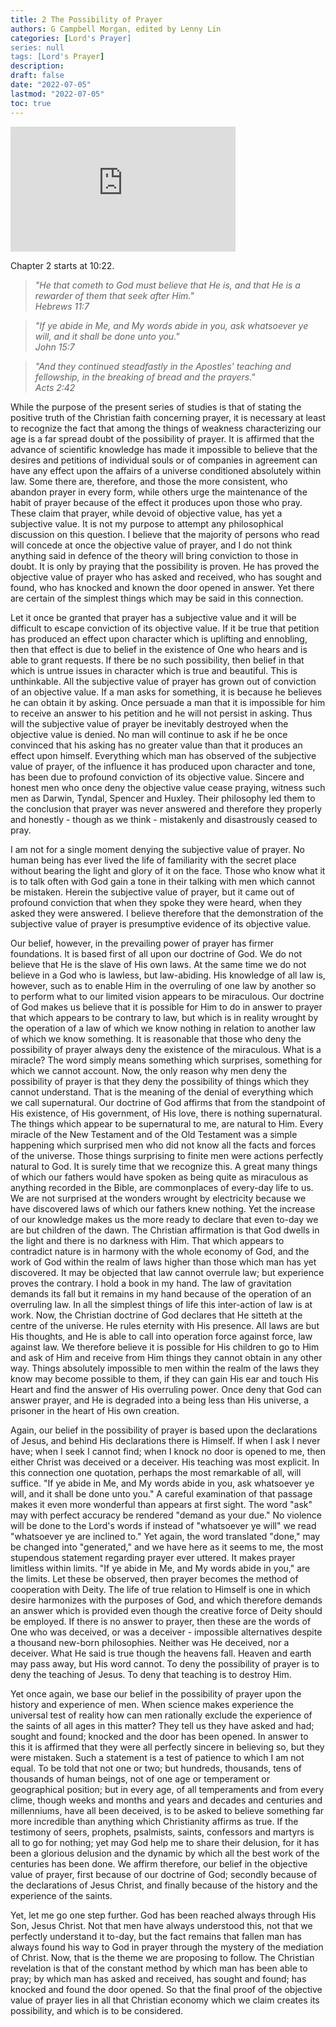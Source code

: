 ```yaml
---
title: 2 The Possibility of Prayer
authors: G Campbell Morgan, edited by Lenny Lin
categories: [Lord's Prayer]
series: null
tags: [Lord's Prayer]
description: 
draft: false
date: "2022-07-05"
lastmod: "2022-07-05"
toc: true
---
```


<iframe width="360" height="200" src="https://www.youtube.com/embed/tNl1_PKtqro" title="The Practice of Prayer - G. Campbell Morgan" frameborder="0" allow="accelerometer; autoplay; clipboard-write; encrypted-media; gyroscope; picture-in-picture" allowfullscreen></iframe>

Chapter 2 starts at 10:22.
<!--more-->

><em>"He that cometh to God must believe that He is, and that He is a rewarder of them that seek after Him."  
Hebrews 11:7</em>

><em>"If ye abide in Me, and My words abide in you, ask whatsoever ye will, and it shall be done unto you."  
John 15:7</em>

><em>"And they continued steadfastly in the Apostles' teaching and fellowship, in the breaking of bread and the prayers."  
Acts 2:42</em>

While the purpose of the present series of studies is that of stating the positive truth of the Christian faith concerning prayer, it is necessary at least to recognize the fact that among the things of weakness characterizing our age is a far spread doubt of the possibility of prayer. It is affirmed that the advance of scientific knowledge has made it impossible to believe that the desires and petitions of individual souls or of companies in agreement can have any effect upon the affairs of a universe conditioned absolutely within law. Some there are, therefore, and those the more consistent, who abandon prayer in every form, while others urge the maintenance of the habit of prayer because of the effect it produces upon those who pray. These claim that prayer, while devoid of objective value, has yet a subjective value. It is not my purpose to attempt any philosophical discussion on this question. I believe that the majority of persons who read will concede at once the objective value of prayer, and I do not think anything said in defence of the theory will bring conviction to those in doubt. It is only by praying that the possibility is proven. He has proved the objective value of prayer who has asked and received, who has sought and found, who has knocked and known the door opened in answer. Yet there are certain of the simplest things which may be said in this connection.

Let it once be granted that prayer has a subjective value and it will be difficult to escape conviction of its objective value. If it be true that petition has produced an effect upon character which is uplifting and ennobling, then that effect is due to belief in the existence of One who hears and is able to grant requests. If there be no such possibility, then belief in that which is untrue issues in character which is true and beautiful. This is unthinkable. All the subjective value of prayer has grown out of conviction of an objective value. If a man asks for something, it is because he believes he can obtain it by asking. Once persuade a man that it is impossible for him to receive an answer to his petition and he will not persist in asking. Thus will the subjective value of prayer be inevitably destroyed when the objective value is denied. No man will continue to ask if he be once convinced that his asking has no greater value than that it produces an effect upon himself. Everything which man has observed of the subjective value of prayer, of the influence it has produced upon character and tone, has been due to profound conviction of its objective value. Sincere and honest men who once deny the objective value cease praying, witness such men as Darwin, Tyndal, Spencer and Huxley. Their philosophy led them to the conclusion that prayer was never answered and therefore they properly and honestly - though as we think - mistakenly and disastrously ceased to pray.

I am not for a single moment denying the subjective value of prayer. No human being has ever lived the life of familiarity with the secret place without bearing the light and glory of it on the face. Those who know what it is to talk often with God gain a tone in their talking with men which cannot be mistaken. Herein the subjective value of prayer, but it came out of profound conviction that when they spoke they were heard, when they asked they were answered. I believe therefore that the demonstration of the subjective value of prayer is presumptive evidence of its objective value.

Our belief, however, in the prevailing power of prayer has firmer foundations. It is based first of all upon our doctrine of God. We do not believe that He is the slave of His own laws. At the same time we do not believe in a God who is lawless, but law-abiding. His knowledge of all law is, however, such as to enable Him in the overruling of one law by another so to perform what to our limited vision appears to be miraculous. Our doctrine of God makes us believe that it is possible for Him to do in answer to prayer that which appears to be contrary to law, but which is in reality wrought by the operation of a law of which we know nothing in relation to another law of which we know something. It is reasonable that those who deny the possibility of prayer always deny the existence of the miraculous. What is a miracle? The word simply means something which surprises, something for which we cannot account. Now, the only reason why men deny the possibility of prayer is that they deny the possibility of things which they cannot understand. That is the meaning of the denial of everything which we call supernatural. Our doctrine of God affirms that from the standpoint of His existence, of His government, of His love, there is nothing supernatural. The things which appear to be supernatural to me, are natural to Him. Every miracle of the New Testament and of the Old Testament was a simple happening which surprised men who did not know all the facts and forces of the universe. Those things surprising to finite men were actions perfectly natural to God. It is surely time that we recognize this. A great many things of which our fathers would have spoken as being quite as miraculous as anything recorded in the Bible, are commonplaces of every-day life to us. We are not surprised at the wonders wrought by electricity because we have discovered laws of which our fathers knew nothing. Yet the increase of our knowledge makes us the more ready to declare that even to-day we are but children of the dawn. The Christian affirmation is that God dwells in the light and there is no darkness with Him. That which appears to contradict nature is in harmony with the whole economy of God, and the work of God within the realm of laws higher than those which man has yet discovered. It may be objected that law cannot overrule law; but experience proves the contrary. I hold a book in my hand. The law of gravitation demands its fall but it remains in my hand because of the operation of an overruling law. In all the simplest things of life this inter-action of law is at work. Now, the Christian doctrine of God declares that He sitteth at the centre of the universe. He rules eternity with His presence. All laws are but His thoughts, and He is able to call into operation force against force, law against law. We therefore believe it is possible for His children to go to Him and ask of Him and receive from Him things they cannot obtain in any other way. Things absolutely impossible to men within the realm of the laws they know may become possible to them, if they can gain His ear and touch His Heart and find the answer of His overruling power. Once deny that God can answer prayer, and He is degraded into a being less than His universe, a prisoner in the heart of His own creation.

Again, our belief in the possibility of prayer is based upon the declarations of Jesus, and behind His declarations there is Himself. If when I ask I never have; when I seek I cannot find; when I knock no door is opened to me, then either Christ was deceived or a deceiver. His teaching was most explicit. In this connection one quotation, perhaps the most remarkable of all, will suffice. "If ye abide in Me, and My words abide in you, ask whatsoever ye will, and it shall be done unto you." A careful examination of that passage makes it even more wonderful than appears at first sight. The word "ask" may with perfect accuracy be rendered "demand as your due." No violence will be done to the Lord's words if instead of "whatsoever ye will" we read "whatsoever ye are inclined to." Yet again, the word translated "done," may be changed into "generated," and we have here as it seems to me, the most stupendous statement regarding prayer ever uttered. It makes prayer limitless within limits. "If ye abide in Me, and My words abide in you," are the limits. Let these be observed, then prayer becomes the method of cooperation with Deity. The life of true relation to Himself is one in which desire harmonizes with the purposes of God, and which therefore demands an answer which is provided even though the creative force of Deity should be employed. If there is no answer to prayer, then these are the words of One who was deceived, or was a deceiver - impossible alternatives despite a thousand new-born philosophies. Neither was He deceived, nor a deceiver. What He said is true though the heavens fall. Heaven and earth may pass away, but His word cannot. To deny the possibility of prayer is to deny the teaching of Jesus. To deny that teaching is to destroy Him.

Yet once again, we base our belief in the possibility of prayer upon the history and experience of men. When science makes experience the universal test of reality how can men rationally exclude the experience of the saints of all ages in this matter? They tell us they have asked and had; sought and found; knocked and the door has been opened. In answer to this it is affirmed that they were all perfectly sincere in believing so, but they were mistaken. Such a statement is a test of patience to which I am not equal. To be told that not one or two; but hundreds, thousands, tens of thousands of human beings, not of one age or temperament or geographical position; but in every age, of all temperaments and from every clime, though weeks and months and years and decades and centuries and millenniums, have all been deceived, is to be asked to believe something far more incredible than anything which Christianity affirms as true. If the testimony of seers, prophets, psalmists, saints, confessors and martyrs is all to go for nothing; yet may God help me to share their delusion, for it has been a glorious delusion and the dynamic by which all the best work of the centuries has been done. We affirm therefore, our belief in the objective value of prayer, first because of our doctrine of God; secondly because of the declarations of Jesus Christ, and finally because of the history and the experience of the saints.

Yet, let me go one step further. God has been reached always through His Son, Jesus Christ. Not that men have always understood this, not that we perfectly understand it to-day, but the fact remains that fallen man has always found his way to God in prayer through the mystery of the mediation of Christ. Now, that is the theme we are proposing to follow. The Christian revelation is that of the constant method by which man has been able to pray; by which man has asked and received, has sought and found; has knocked and found the door opened. So that the final proof of the objective value of prayer lies in all that Christian economy which we claim creates its possibility, and which is to be considered.